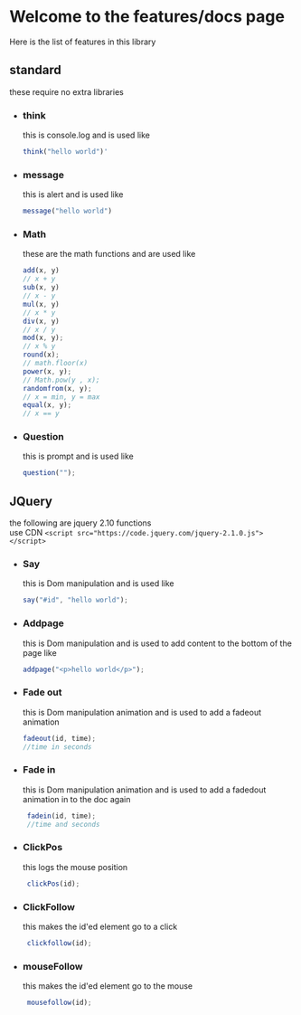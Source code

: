 # Welcome to the features/docs page
Here is the list of features in this library
## standard
these require no extra libraries

 - ### think <br> 
   this is console.log and is used like <br>
    ```javascript
    think("hello world")'
    ```
 - ### message <br> 
   this is alert and is used like <br>
    ```javascript
    message("hello world")
    ```
 - ### Math <br> 
   these are the math functions and are used like <br>
    ```javascript
    add(x, y)
    // x + y
    sub(x, y)
    // x - y
    mul(x, y)
    // x * y
    div(x, y)
    // x / y
    mod(x, y);
    // x % y
    round(x);
    // math.floor(x)
    power(x, y);
    // Math.pow(y , x);
    randomfrom(x, y);
    // x = min, y = max
    equal(x, y);
    // x == y
    ```
 - ### Question <br>
   this is prompt and is used like
   ```javascript
   question("");
   ```
## JQuery <br> 
   the following are jquery 2.10 functions <br> use CDN
    ```
    <script src="https://code.jquery.com/jquery-2.1.0.js"></script>
    ```
 - ### Say <br> 
   this is Dom manipulation and is used like <br>
    ```javascript
    say("#id", "hello world");
    ```
 - ### Addpage <br> 
   this is Dom manipulation and is used to add content to the bottom of the page like <br>
    ```javascript
    addpage("<p>hello world</p>");
    ```
 - ### Fade out <br> 
   this is Dom manipulation animation and is used to add a fadeout animation <br>
    ```javascript
    fadeout(id, time);
    //time in seconds
    ```
 - ### Fade in <br> 
   this is Dom manipulation animation and is used to add a fadedout animation in to the doc again <br>
    ```javascript
     fadein(id, time);
     //time and seconds
    ```
 - ### ClickPos <br> 
   this logs the mouse position <br>
    ```javascript
     clickPos(id);
    ```
 - ### ClickFollow <br> 
   this makes the id'ed element go to a click <br>
    ```javascript
     clickfollow(id);
    ```
 - ### mouseFollow <br> 
   this makes the id'ed element go to the mouse <br>
    ```javascript
     mousefollow(id);
    ```
